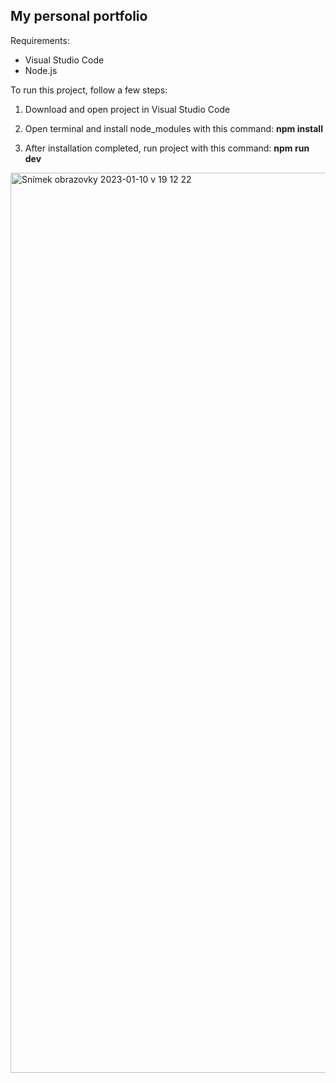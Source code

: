 ## My personal portfolio

Requirements:
 - Visual Studio Code
 - Node.js

To run this project, follow a few steps:

1. Download and open project in Visual Studio Code

2. Open terminal and install node_modules with this command: <strong>npm install</strong>
  
3. After installation completed, run project with this command: <strong>npm run dev</strong>



<img width="1440" alt="Snímek obrazovky 2023-01-10 v 19 12 22" src="https://user-images.githubusercontent.com/85417606/211629818-c08e79ea-e8ee-4c69-95f7-e40f1e534a43.png">
